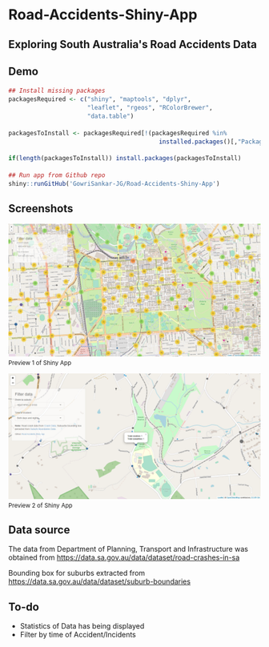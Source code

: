 # Road-Accidents-Shiny-App
## Exploring South Australia's Road Accidents Data

## Demo

```R
## Install missing packages
packagesRequired <- c("shiny", "maptools", "dplyr",
                      "leaflet", "rgeos", "RColorBrewer",
                      "data.table")

packagesToInstall <- packagesRequired[!(packagesRequired %in%
                                          installed.packages()[,"Package"])]

if(length(packagesToInstall)) install.packages(packagesToInstall)

## Run app from Github repo
shiny::runGitHub('GowriSankar-JG/Road-Accidents-Shiny-App')
```

## Screenshots

![App Screenshot 1](images/preview_1.png)
<small>Preview 1 of Shiny App</small>

![App Screenshot 2](images/preview_4.png)
<small>Preview 2 of Shiny App</small>

## Data source

The data from Department of Planning, Transport and Infrastructure was obtained from https://data.sa.gov.au/data/dataset/road-crashes-in-sa

Bounding box for suburbs extracted from https://data.sa.gov.au/data/dataset/suburb-boundaries

## To-do

* Statistics of Data has being displayed
* Filter by time of Accident/Incidents 
